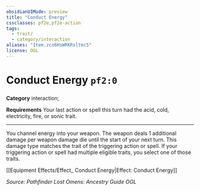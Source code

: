 ```yaml
---
obsidianUIMode: preview
title: "Conduct Energy"
cssclasses: pf2e,pf2e-action
tags:
  - trait/
  - category/interaction
aliases: "Item.zco6HsWRKRsltmc5"
license: OGL
---
```

# Conduct Energy `pf2:0`

### 

**Category** interaction; 




**Requirements** Your last action or spell this turn had the acid, cold, electricity, fire, or sonic trait.

* * *

You channel energy into your weapon. The weapon deals 1 additional damage per weapon damage die until the start of your next turn. This damage type matches the trait of the triggering action or spell. If your triggering action or spell had multiple eligible traits, you select one of those traits.

[[Equipment Effects/Effect_ Conduct Energy|Effect: Conduct Energy]]

*Source: Pathfinder Lost Omens: Ancestry Guide*
*OGL*
